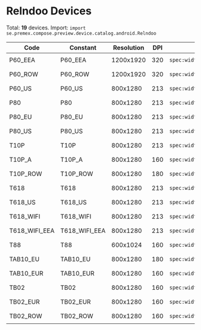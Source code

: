 # Relndoo Devices

Total: **19** devices. Import: `import se.premex.compose.preview.device.catalog.android.Relndoo`

| Code | Constant | Resolution | DPI | Compose Spec | Preview Usage |
|------|----------|------------|-----|-------------|---------------|
| P60_EEA | P60_EEA | 1200x1920 | 320 | `spec:width=1200px,height=1920px,dpi=320` | `@Preview(device = Relndoo.P60_EEA)` |
| P60_ROW | P60_ROW | 1200x1920 | 320 | `spec:width=1200px,height=1920px,dpi=320` | `@Preview(device = Relndoo.P60_ROW)` |
| P60_US | P60_US | 800x1280 | 213 | `spec:width=800px,height=1280px,dpi=213` | `@Preview(device = Relndoo.P60_US)` |
| P80 | P80 | 800x1280 | 213 | `spec:width=800px,height=1280px,dpi=213` | `@Preview(device = Relndoo.P80)` |
| P80_EU | P80_EU | 800x1280 | 213 | `spec:width=800px,height=1280px,dpi=213` | `@Preview(device = Relndoo.P80_EU)` |
| P80_US | P80_US | 800x1280 | 213 | `spec:width=800px,height=1280px,dpi=213` | `@Preview(device = Relndoo.P80_US)` |
| T10P | T10P | 800x1280 | 213 | `spec:width=800px,height=1280px,dpi=213` | `@Preview(device = Relndoo.T10P)` |
| T10P_A | T10P_A | 800x1280 | 160 | `spec:width=800px,height=1280px,dpi=160` | `@Preview(device = Relndoo.T10P_A)` |
| T10P_ROW | T10P_ROW | 800x1280 | 180 | `spec:width=800px,height=1280px,dpi=180` | `@Preview(device = Relndoo.T10P_ROW)` |
| T618 | T618 | 800x1280 | 213 | `spec:width=800px,height=1280px,dpi=213` | `@Preview(device = Relndoo.T618)` |
| T618_US | T618_US | 800x1280 | 213 | `spec:width=800px,height=1280px,dpi=213` | `@Preview(device = Relndoo.T618_US)` |
| T618_WIFI | T618_WIFI | 800x1280 | 213 | `spec:width=800px,height=1280px,dpi=213` | `@Preview(device = Relndoo.T618_WIFI)` |
| T618_WIFI_EEA | T618_WIFI_EEA | 800x1280 | 213 | `spec:width=800px,height=1280px,dpi=213` | `@Preview(device = Relndoo.T618_WIFI_EEA)` |
| T88 | T88 | 600x1024 | 160 | `spec:width=600px,height=1024px,dpi=160` | `@Preview(device = Relndoo.T88)` |
| TAB10_EU | TAB10_EU | 800x1280 | 180 | `spec:width=800px,height=1280px,dpi=180` | `@Preview(device = Relndoo.TAB10_EU)` |
| TAB10_EUR | TAB10_EUR | 800x1280 | 160 | `spec:width=800px,height=1280px,dpi=160` | `@Preview(device = Relndoo.TAB10_EUR)` |
| TB02 | TB02 | 800x1280 | 160 | `spec:width=800px,height=1280px,dpi=160` | `@Preview(device = Relndoo.TB02)` |
| TB02_EUR | TB02_EUR | 800x1280 | 160 | `spec:width=800px,height=1280px,dpi=160` | `@Preview(device = Relndoo.TB02_EUR)` |
| TB02_ROW | TB02_ROW | 800x1280 | 160 | `spec:width=800px,height=1280px,dpi=160` | `@Preview(device = Relndoo.TB02_ROW)` |

<!-- Generated automatically. Do not edit manually. -->
